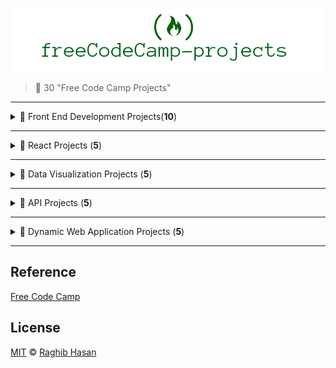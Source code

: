 ![logo](./logo.png)


> 🦄 30 "Free Code Camp Projects"

---
<details>
  <summary> 🦄 Front End Development Projects(<strong>10</strong>)</summary>

  <p>

  * Tribute Page
  * Personal Portfolio
  * Random Quote Machine
  * Local Weather
  * Wikipedia Viewer
  * Twitch.tv JSON API
  * Calculator
  * Pomodoro Clock
  * Tic Tac Toe Game
  * Simon Game

  </p>
</details>

---

<details>
  <summary> 🦄 React Projects (<strong>5</strong>)</summary>
  <p>

  * Markdown Previewer
  * Camper Leaderboard
  * Recipe Box
  * Game of Life
  * Roguelike Dungeon Crawler Game


  </p>
</details>

---

<details>
  <summary> 🦄 Data Visualization Projects (<strong>5</strong>)</summary>
  <p>

  * Visualize Data with a Bar Chart
  * Visualize Data with a Scatterplot Graph
  * Visualize Data with a Heat Map
  * Show National Contiguity with a Force Directed Graph
  * Map Data Across the Globe

  </p>
</details>

---

<details>
  <summary> 🦄 API Projects (<strong>5</strong>)</summary>
  <p>

  * Timestamp Microservice
  * Request Header Parser Microservice
  * URL Shortener Microservice
  * Image Search Abstraction Layer
  * File Metadata Microservice

  </p>
</details>

---

<details>
  <summary> 🦄 Dynamic Web Application Projects (<strong>5</strong>)</summary>

  <p>

  * Voting App
  * Nightlife Coordination App
  * Chart the Stock Market
  * Manage a Book Trading Club
  * Pinterest Clone

  </p>

</details>

---

## Reference
[Free Code Camp](https://www.freecodecamp.com/)

## License
[MIT](./license) © [Raghib Hasan](http://raghibm.com/)
